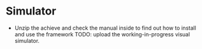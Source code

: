 # Simulator

- Unzip the achieve and check the manual inside to find out how to install and use the framework
TODO: upload the working-in-progress visual simulator.
